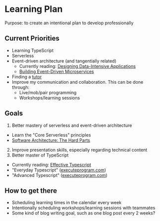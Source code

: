 # Learning Plan

Purpose: to create an intentional plan to develop professionally

## Current Priorities

- Learning TypeScript
- Serverless
- Event-driven architecture (and tangentially related)
  - Currently reading: [Designing Data-Intensive Applications](https://www.amazon.de/-/en/Martin-Kleppmann/dp/1449373321/ref=sr_1_1?keywords=datenintensive+anwendungen+gestalten&qid=1673550491&sprefix=designing+d%2Caps%2C101&sr=8-1)
  - [Building Event-Driven Microservices](https://www.amazon.de/-/en/gp/product/1492057894/ref=ox_sc_act_title_2?smid=A3JWKAKR8XB7XF&psc=1)
- Finding a [tutor](./tutoring_plan.md)
- Improve my communication and collaboration. This can be done through:
  - Live/mob/pair programming
  - Workshops/learning sessions

## Goals

1. Better mastery of serverless and event-driven architecture

- Learn the "Core Serverless" principles
- [Software Architecture: The Hard Parts](https://www.amazon.de/-/en/gp/product/1492086894/ref=ox_sc_act_title_1?smid=A3JWKAKR8XB7XF&psc=1)

2. Improve presentation skills, especially regarding technical content
3. Better master of TypeScript

- Currently reading: [Effective Typescript](https://effectivetypescript.com/)
- "Everyday Typescript" ([executeprogram.com](https://www.executeprogram.com/course))
- "Advanced Typescript" ([executeprogram.com](https://www.executeprogram.com/course))

## How to get there

- Scheduling learning times in the calendar every week
- Intentionally scheduling workshops/learning sessions with teammates
- Some kind of blog writing goal, such as one blog post every 2 weeks?
